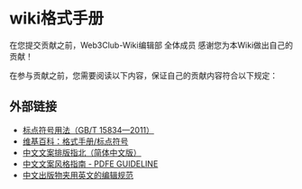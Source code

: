 # wiki格式手册

在您提交贡献之前，Web3Club-Wiki编辑部 全体成员 感谢您为本Wiki做出自己的贡献！

在参与贡献之前，您需要阅读以下内容，保证自己的贡献内容符合以下规定：


## 外部链接

-   [标点符号用法（GB/T 15834—2011）](http://www.moe.gov.cn/jyb_sjzl/ziliao/A19/201001/W020190128580990138234.pdf)
-   [维基百科：格式手册/标点符号](https://zh.wikipedia.org/wiki/Wikipedia:%E6%A0%BC%E5%BC%8F%E6%89%8B%E5%86%8C/%E6%A0%87%E7%82%B9%E7%AC%A6%E5%8F%B7)
-   [中文文案排版指北（简体中文版）](https://mazhuang.org/wiki/chinese-copywriting-guidelines/)
-   [中文文案风格指南 - PDFE GUIDELINE](https://pdfe.github.io/GUIDELINE/#/others/copywriter)
-   [中文出版物夹用英文的编辑规范](https://www.nppa.gov.cn/nppa/contents/805/102791.shtml)
